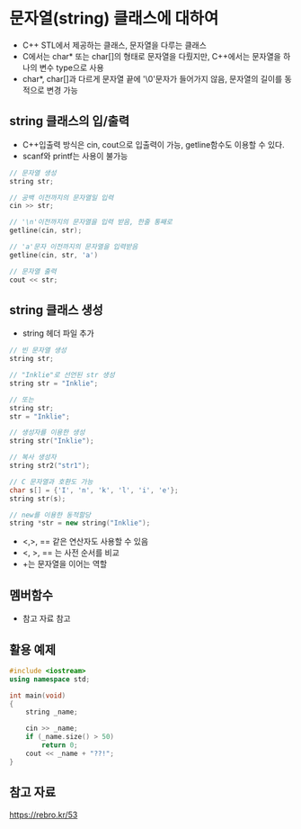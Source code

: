 문자열(string) 클래스에 대하여
=======
- C++ STL에서 제공하는 클래스, 문자열을 다루는 클래스
- C에서는 char* 또는 char[]의 형태로 문자열을 다뤘지만, C++에서는 문자열을 하나의 변수 type으로 사용
- char*, char[]과 다르게 문자열 끝에 '\0'문자가 들어가지 않음, 문자열의 길이를 동적으로 변경 가능

string 클래스의 입/출력
-------
- C++입출력 방식은 cin, cout으로 입출력이 가능, getline함수도 이용할 수 있다.
- scanf와 printf는 사용이 불가능

``` c++
// 문자열 생성
string str;

// 공백 이전까지의 문자열일 입력
cin >> str;

// '\n'이전까지의 문자열을 입력 받음, 한줄 통째로
getline(cin, str); 

// 'a'문자 이전까지의 문자열을 입력받음
getline(cin, str, 'a') 

// 문자열 출력
cout << str;
```

string 클래스 생성
------
- string 헤더 파일 추가

``` c++
// 빈 문자열 생성
string str;

// "Inklie"로 선언된 str 생성
string str = "Inklie";

// 또는
string str;
str = "Inklie";

// 생성자를 이용한 생성
string str("Inklie");

// 복사 생성자
string str2("str1");

// C 문자열과 호환도 가능
char s[] = {'I', 'n', 'k', 'l', 'i', 'e'};
string str(s);

// new를 이용한 동적할당
string *str = new string("Inklie");
```

- <,>, == 같은 연산자도 사용할 수 있음
- <, >, == 는 사전 순서를 비교
- +는 문자열을 이어는 역할

멤버함수
------
- 참고 자료 참고

활용 예제
-----
``` c++
#include <iostream>
using namespace std;

int main(void)
{
	string _name;

	cin >> _name;
	if (_name.size() > 50)
		return 0;
	cout << _name + "??!";
}
```

참고 자료
------
https://rebro.kr/53